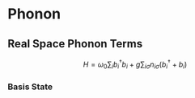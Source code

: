 # Phonon

## Real Space Phonon Terms

$$H = \omega_0 \sum_i b^\dagger_i b_i + g\sum_{i\sigma} n_{i\sigma}(b^\dagger_i + b_i)$$

### Basis State

